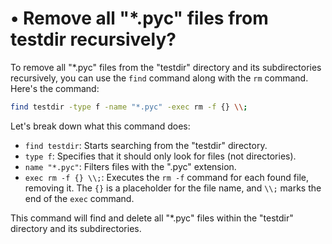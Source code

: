 # • Remove all "*.pyc" files from testdir recursively?

To remove all "*.pyc" files from the "testdir" directory and its subdirectories recursively, you can use the `find` command along with the `rm` command. Here's the command:

```bash
find testdir -type f -name "*.pyc" -exec rm -f {} \\;

```

Let's break down what this command does:

- `find testdir`: Starts searching from the "testdir" directory.
- `type f`: Specifies that it should only look for files (not directories).
- `name "*.pyc"`: Filters files with the ".pyc" extension.
- `exec rm -f {} \\;`: Executes the `rm -f` command for each found file, removing it. The `{}` is a placeholder for the file name, and `\\;` marks the end of the `exec` command.

This command will find and delete all "*.pyc" files within the "testdir" directory and its subdirectories.